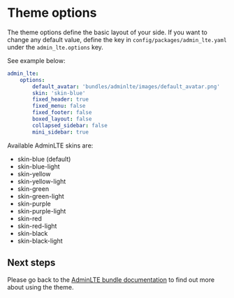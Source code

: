 # Theme options

The theme options define the basic layout of your side. 
If you want to change any default value, define the key in `config/packages/admin_lte.yaml` under the `admin_lte.options` key. 

See example below:

```yaml
admin_lte:
    options:
        default_avatar: 'bundles/adminlte/images/default_avatar.png'
        skin: 'skin-blue'
        fixed_header: true
        fixed_menu: false
        fixed_footer: false
        boxed_layout: false
        collapsed_sidebar: false
        mini_sidebar: true
```

Available AdminLTE skins are: 

- skin-blue (default)
- skin-blue-light
- skin-yellow
- skin-yellow-light
- skin-green
- skin-green-light
- skin-purple
- skin-purple-light
- skin-red
- skin-red-light
- skin-black
- skin-black-light

## Next steps

Please go back to the [AdminLTE bundle documentation](README.md) to find out more about using the theme.
